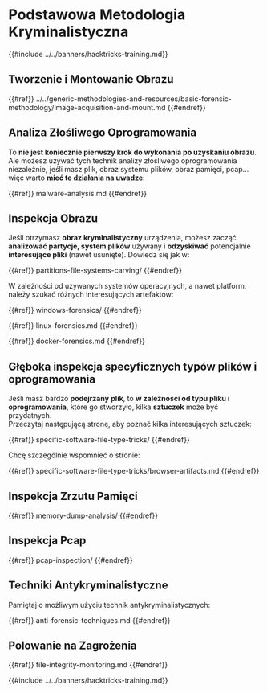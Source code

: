 # Podstawowa Metodologia Kryminalistyczna

{{#include ../../banners/hacktricks-training.md}}

## Tworzenie i Montowanie Obrazu

{{#ref}}
../../generic-methodologies-and-resources/basic-forensic-methodology/image-acquisition-and-mount.md
{{#endref}}

## Analiza Złośliwego Oprogramowania

To **nie jest koniecznie pierwszy krok do wykonania po uzyskaniu obrazu**. Ale możesz używać tych technik analizy złośliwego oprogramowania niezależnie, jeśli masz plik, obraz systemu plików, obraz pamięci, pcap... więc warto **mieć te działania na uwadze**:

{{#ref}}
malware-analysis.md
{{#endref}}

## Inspekcja Obrazu

Jeśli otrzymasz **obraz kryminalistyczny** urządzenia, możesz zacząć **analizować partycje, system plików** używany i **odzyskiwać** potencjalnie **interesujące pliki** (nawet usunięte). Dowiedz się jak w:

{{#ref}}
partitions-file-systems-carving/
{{#endref}}

W zależności od używanych systemów operacyjnych, a nawet platform, należy szukać różnych interesujących artefaktów:

{{#ref}}
windows-forensics/
{{#endref}}

{{#ref}}
linux-forensics.md
{{#endref}}

{{#ref}}
docker-forensics.md
{{#endref}}

## Głęboka inspekcja specyficznych typów plików i oprogramowania

Jeśli masz bardzo **podejrzany** **plik**, to **w zależności od typu pliku i oprogramowania**, które go stworzyło, kilka **sztuczek** może być przydatnych.\
Przeczytaj następującą stronę, aby poznać kilka interesujących sztuczek:

{{#ref}}
specific-software-file-type-tricks/
{{#endref}}

Chcę szczególnie wspomnieć o stronie:

{{#ref}}
specific-software-file-type-tricks/browser-artifacts.md
{{#endref}}

## Inspekcja Zrzutu Pamięci

{{#ref}}
memory-dump-analysis/
{{#endref}}

## Inspekcja Pcap

{{#ref}}
pcap-inspection/
{{#endref}}

## **Techniki Antykryminalistyczne**

Pamiętaj o możliwym użyciu technik antykryminalistycznych:

{{#ref}}
anti-forensic-techniques.md
{{#endref}}

## Polowanie na Zagrożenia

{{#ref}}
file-integrity-monitoring.md
{{#endref}}

{{#include ../../banners/hacktricks-training.md}}
